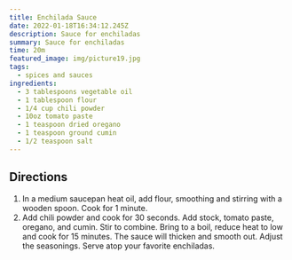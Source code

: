 ```yaml
---
title: Enchilada Sauce
date: 2022-01-18T16:34:12.245Z
description: Sauce for enchiladas
summary: Sauce for enchiladas
time: 20m
featured_image: img/picture19.jpg
tags:
  - spices and sauces
ingredients:
  - 3 tablespoons vegetable oil
  - 1 tablespoon flour
  - 1/4 cup chili powder
  - 10oz tomato paste
  - 1 teaspoon dried oregano
  - 1 teaspoon ground cumin
  - 1/2 teaspoon salt
---
```

## Directions

1. In a medium saucepan heat oil, add flour, smoothing and stirring with a wooden spoon. Cook for 1 minute.
2. Add chili powder and cook for 30 seconds. Add stock, tomato paste, oregano, and cumin. Stir to combine. Bring to a boil, reduce heat to low and cook for 15 minutes. The sauce will thicken and smooth out. Adjust the seasonings. Serve atop your favorite enchiladas.